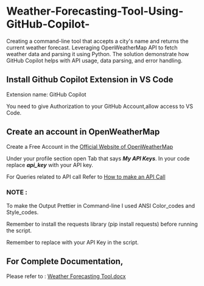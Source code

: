 # Weather-Forecasting-Tool-Using-GitHub-Copilot-
Creating a command-line tool that accepts a city's name and returns the current weather forecast. Leveraging OpenWeatherMap API to fetch weather data and parsing it using Python. The solution demonstrate how GitHub Copilot helps with API usage, data parsing, and error handling.

## Install Github Copilot Extension in VS Code
Extension name: GitHub Copilot

You need to give Authorization to your GitHub Account,allow access to VS Code.

## Create an account in OpenWeatherMap
Create a Free Account in the [Official Website of OpenWeatherMap](https://openweathermap.org/)

Under your profile section open Tab that says ***My API Keys***. In your code replace ***api_key*** with your API key.

For Queries related to API call 
Refer to [How to make an API Call](https://openweathermap.org/current)

### NOTE : 
To make the Output Prettier in Command-line I used ANSI Color_codes and Style_codes.

Remember to install the requests library (pip install requests) before running the script.

Remember to replace with your API Key in the script.

## For Complete Documentation, 
Please refer to : 
[Weather Forecasting Tool.docx](https://github.com/Altaf-10/Weather-Forecasting-Tool-Using-GitHub-Copilot-/files/11584903/Weather.Forecasting.Tool.docx)
